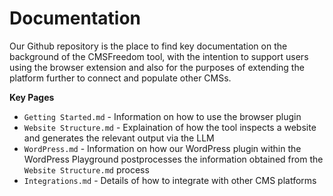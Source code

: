 # Documentation

Our Github repository is the place to find key documentation on the background of the CMSFreedom tool, with the intention to support users using the browser extension and also for the purposes of extending the platform further to connect and populate other CMSs.

**Key Pages**  
- `Getting Started.md` - Information on how to use the browser plugin  
- `Website Structure.md` - Explaination of how the tool inspects a website and generates the relevant output via the LLM  
- `WordPress.md` - Information on how our WordPress plugin within the WordPress Playground postprocesses the information obtained from the `Website Structure.md` process  
- `Integrations.md` - Details of how to integrate with other CMS platforms  
